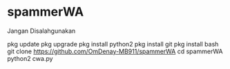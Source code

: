 # spammerWA
Jangan Disalahgunakan

pkg update
pkg upgrade
pkg install python2
pkg install git
pkg install bash
git clone https://github.com/OmDenay-MB911/spammerWA
cd spammerWA
python2 cwa.py
